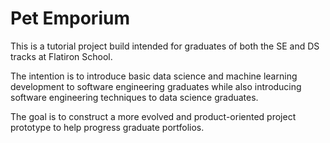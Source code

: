 # Pet Emporium

This is a tutorial project build intended for graduates of both the SE and DS tracks at Flatiron School.

The intention is to introduce basic data science and machine learning development to software engineering graduates while also introducing software engineering techniques to data science graduates.

The goal is to construct a more evolved and product-oriented project prototype to help progress graduate portfolios.
